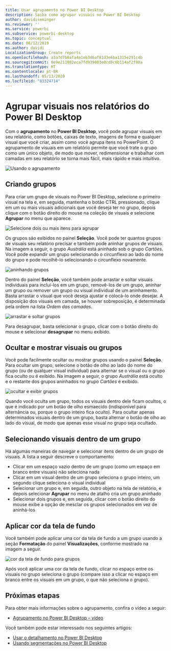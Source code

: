 ```yaml
---
title: Usar agrupamento no Power BI Desktop
description: Saiba como agrupar visuais no Power BI Desktop
author: davidiseminger
ms.reviewer: ''
ms.service: powerbi
ms.subservice: powerbi-desktop
ms.topic: conceptual
ms.date: 08/12/2019
ms.author: davidi
LocalizationGroup: Create reports
ms.openlocfilehash: a3a7d7b0afa4a1eb3d6af81d3e6ba1315e291c4b
ms.sourcegitcommit: 0e9e211082eca7fd939803e0cd9c6b114af2f90a
ms.translationtype: HT
ms.contentlocale: pt-BR
ms.lasthandoff: 05/13/2020
ms.locfileid: "83324714"
---
```

# <a name="group-visuals-in-power-bi-desktop-reports"></a>Agrupar visuais nos relatórios do Power BI Desktop
Com o **agrupamento** no **Power BI Desktop**, você pode agrupar visuais em seu relatório, como botões, caixas de texto, imagens de forma e qualquer visual que você criar, assim como você agrupa itens no PowerPoint. O agrupamento de visuais em um relatório permite que você trate o grupo como um único objeto, de modo que mover, redimensionar e trabalhar com camadas em seu relatório se torna mais fácil, mais rápido e mais intuitivo.

![Usando o agrupamento](media/desktop-grouping-visuals/grouping-visuals-01.png)


## <a name="creating-groups"></a>Criando grupos

Para criar um grupo de visuais no Power BI Desktop, selecione o primeiro visual na tela e, em seguida, mantenha o botão CTRL pressionado, clique em um ou mais visuais adicionais que você deseja ter no grupo, depois clique com o botão direito do mouse na coleção de visuais e selecione **Agrupar** no menu que aparece.

![Selecione dois ou mais itens para agrupar](media/desktop-grouping-visuals/grouping-visuals-02.png)

Os grupos são exibidos no painel **Seleção**. Você pode ter quantos grupos de visuais seu relatório precisar e também pode aninhar grupos de visuais. Na imagem a seguir, o grupo *Austrália* está aninhado sob o grupo *Cartões*. Você pode expandir um grupo selecionando o circunflexo ao lado do nome do grupo e pode recolhê-lo selecionando o circunflexo novamente. 

![aninhando grupos](media/desktop-grouping-visuals/grouping-visuals-03.png)

Dentro do painel **Seleção**, você também pode arrastar e soltar visuais individuais para incluí-los em um grupo, removê-los de um grupo, aninhar um grupo ou remover um grupo ou visual individual de um aninhamento. Basta arrastar o visual que você deseja ajustar e colocá-lo onde desejar. A disposição dos visuais em camada, se houver sobreposição, é determinada pela ordem na lista *Ordem das camadas*.

![arrastar e soltar grupos](media/desktop-grouping-visuals/grouping-visuals-04.png)

Para desagrupar, basta selecionar o grupo, clicar com o botão direito do mouse e selecionar **desagrupar** no menu exibido.

## <a name="hide-and-show-visuals-or-groups"></a>Ocultar e mostrar visuais ou grupos

Você pode facilmente ocultar ou mostrar grupos usando o painel **Seleção**. Para ocultar um grupo, selecione o botão de olho ao lado do nome do grupo (ou de qualquer visual individual) para alternar se o visual ou o grupo fica oculto ou é exibido. Na imagem a seguir, o grupo *Austrália* está oculto e o restante dos grupos aninhados no grupo *Cartões* é exibido.


![ocultar e exibir grupos](media/desktop-grouping-visuals/grouping-visuals-05.png)

Quando você oculta um grupo, todos os visuais dentro dele ficam ocultos, o que é indicado por um botão de olho esmaecido (indisponível para alternância ou, porque o grupo inteiro fica oculto). Para ocultar apenas determinados visuais dentro de um grupo, basta alternar o botão de olho ao lado do visual, de modo que apenas esse visual no grupo seja ocultado.

## <a name="selecting-visuals-within-a-group"></a>Selecionando visuais dentro de um grupo

Há algumas maneiras de navegar e selecionar itens dentro de um grupo de visuais. A lista a seguir descreve o comportamento:

* Clicar em um espaço vazio dentro de um grupo (como um espaço em branco entre visuais) não seleciona nada
* Clicar em um visual dentro de um grupo seleciona o grupo inteiro, um segundo clique seleciona o visual individual
* Selecionar um grupo e, em seguida, outro objeto na tela de relatório, e depois selecionar **Agrupar** no menu de atalho cria um grupo aninhado
* Selecionar dois grupos e, em seguida, clicar com o botão direito do mouse exibe a opção de mesclar os grupos selecionados em vez de aninhá-los

## <a name="apply-background-color"></a>Aplicar cor da tela de fundo

Você também pode aplicar uma cor da tela de fundo a um grupo usando a seção **Formatação** do painel **Visualizações**, conforme mostrado na imagem a seguir. 

![cor da tela de fundo para grupos](media/desktop-grouping-visuals/grouping-visuals-06.png)

Após você aplicar uma cor da tela de fundo, clicar no espaço entre os visuais no grupo seleciona o grupo (compare isso a clicar no espaço em branco entre os visuais em um grupo, o que não seleciona o grupo). 


## <a name="next-steps"></a>Próximas etapas
Para obter mais informações sobre o agrupamento, confira o vídeo a seguir:

* [Agrupamento no Power BI Desktop – vídeo](https://youtu.be/sf4n7VXoQHY?t=10)

Você também pode estar interessado nos seguintes artigos:

* [Usar o detalhamento no Power BI Desktop](desktop-cross-report-drill-through.md)
* [Usando segmentações no Power BI Desktop](../visuals/power-bi-visualization-slicers.md)
